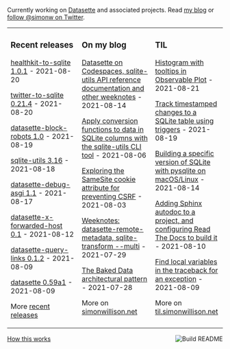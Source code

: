 Currently working on [Datasette](https://datasette.io/) and associated projects. Read [my blog](https://simonwillison.net/) or [follow @simonw on Twitter](https://twitter.com/simonw).

<table><tr><td valign="top" width="33%">

### Recent releases
<!-- recent_releases starts -->
[healthkit-to-sqlite 1.0.1](https://github.com/dogsheep/healthkit-to-sqlite/releases/tag/1.0.1) - 2021-08-20

[twitter-to-sqlite 0.21.4](https://github.com/dogsheep/twitter-to-sqlite/releases/tag/0.21.4) - 2021-08-20

[datasette-block-robots 1.0](https://github.com/simonw/datasette-block-robots/releases/tag/1.0) - 2021-08-19

[sqlite-utils 3.16](https://github.com/simonw/sqlite-utils/releases/tag/3.16) - 2021-08-18

[datasette-debug-asgi 1.1](https://github.com/simonw/datasette-debug-asgi/releases/tag/1.1) - 2021-08-17

[datasette-x-forwarded-host 0.1](https://github.com/simonw/datasette-x-forwarded-host/releases/tag/0.1) - 2021-08-12

[datasette-query-links 0.1.2](https://github.com/simonw/datasette-query-links/releases/tag/0.1.2) - 2021-08-09

[datasette 0.59a1](https://github.com/simonw/datasette/releases/tag/0.59a1) - 2021-08-09
<!-- recent_releases ends -->
More [recent releases](https://github.com/simonw/simonw/blob/main/releases.md)
</td><td valign="top" width="34%">

### On my blog
<!-- blog starts -->
[Datasette on Codespaces, sqlite-utils API reference documentation and other weeknotes](http://simonwillison.net/2021/Aug/14/datasette-on-codespaces/) - 2021-08-14

[Apply conversion functions to data in SQLite columns with the sqlite-utils CLI tool](http://simonwillison.net/2021/Aug/6/sqlite-utils-convert/) - 2021-08-06

[Exploring the SameSite cookie attribute for preventing CSRF](http://simonwillison.net/2021/Aug/3/samesite/) - 2021-08-03

[Weeknotes: datasette-remote-metadata, sqlite-transform --multi](http://simonwillison.net/2021/Jul/29/datasette-remote-metadata/) - 2021-07-29

[The Baked Data architectural pattern](http://simonwillison.net/2021/Jul/28/baked-data/) - 2021-07-28
<!-- blog ends -->
More on [simonwillison.net](https://simonwillison.net/)
</td><td valign="top" width="33%">

### TIL
<!-- tils starts -->
[Histogram with tooltips in Observable Plot](https://til.simonwillison.net/observable-plot/histogram-with-tooltips) - 2021-08-21

[Track timestamped changes to a SQLite table using triggers](https://til.simonwillison.net/sqlite/track-timestamped-changes-to-a-table) - 2021-08-19

[Building a specific version of SQLite with pysqlite on macOS/Linux](https://til.simonwillison.net/sqlite/build-specific-sqlite-pysqlite-macos) - 2021-08-14

[Adding Sphinx autodoc to a project, and configuring Read The Docs to build it](https://til.simonwillison.net/sphinx/sphinx-autodoc) - 2021-08-10

[Find local variables in the traceback for an exception](https://til.simonwillison.net/python/find-local-variables-in-exception-traceback) - 2021-08-09
<!-- tils ends -->
More on [til.simonwillison.net](https://til.simonwillison.net/)
</td></tr></table>

<a href="https://github.com/simonw/simonw/actions"><img src="https://github.com/simonw/simonw/workflows/Build%20README/badge.svg" align="right" alt="Build README"></a> <a href="https://simonwillison.net/2020/Jul/10/self-updating-profile-readme/">How this works</a>
